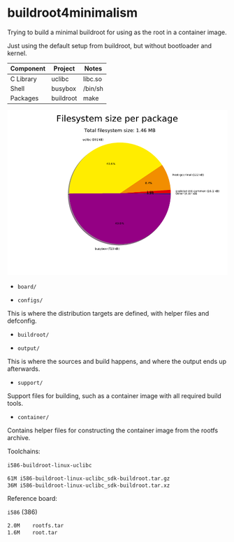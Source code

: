 buildroot4minimalism
====================

Trying to build a minimal buildroot for using as the root in a container image.

Just using the default setup from buildroot, but without bootloader and kernel.

Component      | Project       | Notes
-------------- | ------------- | ------------
C Library      | uclibc        | libc.so
Shell          | busybox       | /bin/sh
Packages       | buildroot     | make

![graph size](graph-size.png)

* `board/`

* `configs/`

This is where the distribution targets are defined, with helper files and defconfig.

* `buildroot/`

* `output/`

This is where the sources and build happens, and where the output ends up afterwards.

* `support/`

Support files for building, such as a container image with all required build tools.

* `container/`

Contains helper files for constructing the container image from the rootfs archive.

Toolchains:

`i586-buildroot-linux-uclibc`

```
61M	i586-buildroot-linux-uclibc_sdk-buildroot.tar.gz
36M	i586-buildroot-linux-uclibc_sdk-buildroot.tar.xz
```

Reference board:

`i586` (386)

```
2.0M	rootfs.tar
1.6M	root.tar
```
